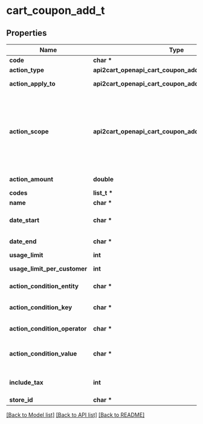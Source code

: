 # cart_coupon_add_t

## Properties
Name | Type | Description | Notes
------------ | ------------- | ------------- | -------------
**code** | **char \*** | Coupon code | 
**action_type** | **api2cart_openapi_cart_coupon_add_ACTIONTYPE_e** | Coupon discount type | 
**action_apply_to** | **api2cart_openapi_cart_coupon_add_ACTIONAPPLYTO_e** | Defines where discount should be applied | 
**action_scope** | **api2cart_openapi_cart_coupon_add_ACTIONSCOPE_e** | Specify how discount should be applied. If scope&#x3D;matching_items, then discount will be applied to each of the items that match action conditions. Scope order means that discount will be applied once. | 
**action_amount** | **double** | Defines the discount amount value. | 
**codes** | **list_t \*** | Entity codes | [optional] 
**name** | **char \*** | Coupon name | [optional] 
**date_start** | **char \*** | Date start | [optional] [default to 'now']
**date_end** | **char \*** | Defines when discount code will be expired. | [optional] 
**usage_limit** | **int** | Usage limit for coupon. | [optional] 
**usage_limit_per_customer** | **int** | Usage limit per customer. | [optional] 
**action_condition_entity** | **char \*** | Defines entity for action condition. | [optional] 
**action_condition_key** | **char \*** | Defines entity attribute code for action condition. | [optional] 
**action_condition_operator** | **char \*** | Defines condition operator. | [optional] 
**action_condition_value** | **char \*** | Defines condition attribute value/s. Can be comma separated string. | [optional] 
**include_tax** | **int** | Indicates whether to apply a discount for taxes. | [optional] [default to false]
**store_id** | **char \*** | Store Id | [optional] 

[[Back to Model list]](../README.md#documentation-for-models) [[Back to API list]](../README.md#documentation-for-api-endpoints) [[Back to README]](../README.md)


